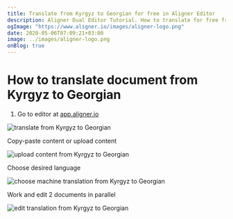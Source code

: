 ```yaml
---
title: Translate from Kyrgyz to Georgian for free in Aligner Editor
description: Aligner Dual Editor Tutorial. How to translate for free from Kyrgyz to Georgian. Aligner is multilingual document management platform. 
ogImage: "https://www.aligner.io/images/aligner-logo.png"
date: 2020-05-06T07:09:21+03:00
image: ../images/aligner-logo.png
onBlog: true
---
```


# How to translate document from Kyrgyz to Georgian

1. Go to editor at [app.aligner.io](https://app.aligner.io "Aligner App web page")

![translate from Kyrgyz to Georgian](../aligner-blank-editor.png "translate from Kyrgyz to Georgian")

Copy-paste content or upload content

![upload content from Kyrgyz to Georgian](../aligner-uploaded-document.png "upload content from Kyrgyz to Georgian")

Choose desired language

![choose machine translation from Kyrgyz to Georgian](../aligner-language-dropdown.png "choose machine translation from Kyrgyz to Georgian")

Work and edit 2 documents in parallel

![edit translation from Kyrgyz to Georgian](../aligner-double-sitded-editor.png "edit translation from Kyrgyz to Georgian")


